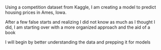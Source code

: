 Using a competition dataset from Kaggle, I am creating a model to predict housing prices in Ames, Iowa.

After a few false starts and realizing I did not know as much as I thought I did, I am starting over with a more organized approach and the aid of a book 

I will begin by better understanding the data and prepping it for models

